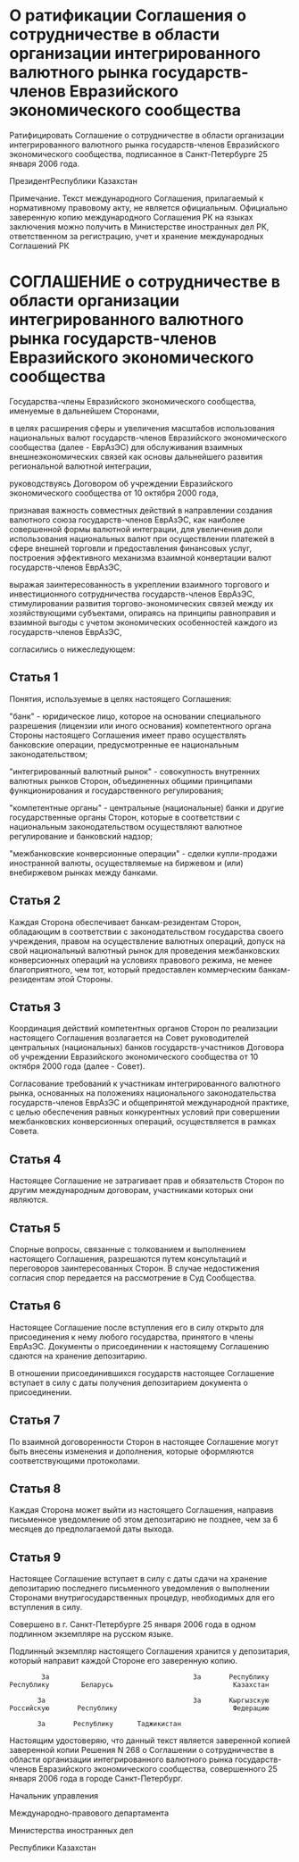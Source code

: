 # О ратификации Соглашения о сотрудничестве в области организации интегрированного валютного рынка государств-членов Евразийского экономического сообщества

Ратифицировать Соглашение о сотрудничестве в области организации интегрированного валютного рынка государств-членов Евразийского экономического сообщества, подписанное в Санкт-Петербурге 25 января 2006 года.

ПрезидентРеспублики Казахстан

Примечание. Текст международного Соглашения, прилагаемый к нормативному правовому акту, не является официальным. Официально заверенную копию международного Соглашения РК на языках заключения можно получить в Министерстве иностранных дел РК, ответственном за регистрацию, учет и хранение международных Соглашений РК

# СОГЛАШЕНИЕ о сотрудничестве в области организации интегрированного валютного рынка государств-членов Евразийского экономического сообщества

Государства-члены Евразийского экономического сообщества, именуемые в дальнейшем Сторонами,

в целях расширения сферы и увеличения масштабов использования национальных валют государств-членов Евразийского экономического сообщества (далее - ЕврАзЭС) для обслуживания взаимных внешнеэкономических связей как основы дальнейшего развития региональной валютной интеграции,

руководствуясь Договором об учреждении Евразийского экономического сообщества от 10 октября 2000 года,

признавая важность совместных действий в направлении создания валютного союза государств-членов ЕврАзЭС, как наиболее совершенной формы валютной интеграции, для увеличения доли использования национальных валют при осуществлении платежей в сфере внешней торговли и предоставления финансовых услуг, построения эффективного механизма взаимной конвертации валют государств-членов ЕврАзЭС,

выражая заинтересованность в укреплении взаимного торгового и инвестиционного сотрудничества государств-членов ЕврАзЭС, стимулировании развития торгово-экономических связей между их хозяйствующими субъектами, опираясь на принципы равноправия и взаимной выгоды с учетом экономических особенностей каждого из государств-членов ЕврАзЭС,

согласились о нижеследующем:

## Статья 1

Понятия, используемые в целях настоящего Соглашения:

"банк" - юридическое лицо, которое на основании специального разрешения (лицензии или иного основания) компетентного органа Стороны настоящего Соглашения имеет право осуществлять банковские операции, предусмотренные ее национальным законодательством;

"интегрированный валютный рынок" - совокупность внутренних валютных рынков Сторон, объединенных общими принципами функционирования и государственного регулирования;

"компетентные органы" - центральные (национальные) банки и другие государственные органы Сторон, которые в соответствии с национальным законодательством осуществляют валютное регулирование и банковский надзор;

"межбанковские конверсионные операции" - сделки купли-продажи иностранной валюты, осуществляемые на биржевом и (или) внебиржевом рынках между банками.

## Статья 2

Каждая Сторона обеспечивает банкам-резидентам Сторон, обладающим в соответствии с законодательством государства своего учреждения, правом на осуществление валютных операций, допуск на свой национальный валютный рынок для проведения межбанковских конверсионных операций на условиях правового режима, не менее благоприятного, чем тот, который предоставлен коммерческим банкам-резидентам этой Стороны.

## Статья 3

Координация действий компетентных органов Сторон по реализации настоящего Соглашения возлагается на Совет руководителей центральных (национальных) банков государств-участников Договора об учреждении Евразийского экономического сообщества от 10 октября 2000 года (далее - Совет).

Согласование требований к участникам интегрированного валютного рынка, основанных на положениях национального законодательства государств-членов ЕврАзЭС и общепринятой международной практике, с целью обеспечения равных конкурентных условий при совершении межбанковских конверсионных операций, осуществляется в рамках Совета.

## Статья 4

Настоящее Соглашение не затрагивает прав и обязательств Сторон по другим международным договорам, участниками которых они являются.

## Статья 5

Спорные вопросы, связанные с толкованием и выполнением настоящего Соглашения, разрешаются путем консультаций и переговоров заинтересованных Сторон. В случае недостижения согласия спор передается на рассмотрение в Суд Сообщества.

## Статья 6

Настоящее Соглашение после вступления его в силу открыто для присоединения к нему любого государства, принятого в члены ЕврАзЭС. Документы о присоединении к настоящему Соглашению сдаются на хранение депозитарию.

В отношении присоединившихся государств настоящее Соглашение вступает в силу с даты получения депозитарием документа о присоединении.

## Статья 7

По взаимной договоренности Сторон в настоящее Соглашение могут быть внесены изменения и дополнения, которые оформляются соответствующими протоколами.

## Статья 8

Каждая Сторона может выйти из настоящего Соглашения, направив письменное уведомление об этом депозитарию не позднее, чем за 6 месяцев до предполагаемой даты выхода.

## Статья 9

Настоящее Соглашение вступает в силу с даты сдачи на хранение депозитарию последнего письменного уведомления о выполнении Сторонами внутригосударственных процедур, необходимых для его вступления в силу.

Совершено в г. Санкт-Петербурге 25 января 2006 года в одном подлинном экземпляре на русском языке.

Подлинный экземпляр настоящего Соглашения хранится у депозитария, который направит каждой Стороне его заверенную копию.

            За                                    За       Республику                             Республику        Беларусь                              Казахстан

           За                                     За       Кыргызскую                             Российскую       Республику                             Федерацию

           За       Республику      Таджикистан

Настоящим удостоверяю, что данный текст является заверенной копией заверенной копии Решения N 268 о Соглашении о сотрудничестве в области организации интегрированного валютного рынка государств-членов Евразийского экономического сообщества, совершенного 25 января 2006 года в городе Санкт-Петербург.

Начальник управления

Международно-правового департамента

Министерства иностранных дел

Республики Казахстан

